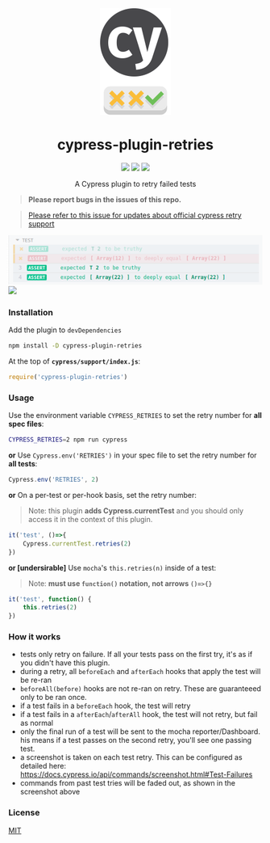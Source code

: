 

<div align="center">
    <img src="docs/readme-logo.png">
    <h1>cypress-plugin-retries</h1>
    <a href="https://www.npmjs.com/package/cypress-plugin-retries"><img src="https://img.shields.io/npm/v/cypress-plugin-retries.svg?style=flat"></a>
    <a href="https://www.npmjs.com/package/cypress-plugin-retries"><img src="https://img.shields.io/npm/dt/cypress-plugin-retries.svg"></a>
    <a href="https://github.com/bkucera/cypress-plugin-retries/blob/master/LICENSE"><img src="https://img.shields.io/github/license/bkucera/cypress-plugin-retries.svg"></a>

<p>A Cypress plugin to retry failed tests</p>

</div>

> **Please report bugs in the issues of this repo.**

> [Please refer to this issue for updates about official cypress retry support](https://github.com/cypress-io/cypress/issues/1313)

![](docs/readme-screenshot.png)
![](2019-02-12-13-29-53.png)

### Installation

Add the plugin to `devDependencies`
```bash
npm install -D cypress-plugin-retries
```

At the top of **`cypress/support/index.js`**:
```js
require('cypress-plugin-retries')
```


### Usage

Use the environment variable `CYPRESS_RETRIES` to set the retry number for **all spec files**:
```bash
CYPRESS_RETRIES=2 npm run cypress
```
**or** Use `Cypress.env('RETRIES')` in your spec file to set the retry number for **all tests**:
```js
Cypress.env('RETRIES', 2)
```
**or** On a per-test or per-hook basis, set the retry number:
> Note: this plugin **adds Cypress.currentTest** and you should only access it in the context of this plugin.
```js
it('test', ()=>{
    Cypress.currentTest.retries(2)
})
```
**or [undersirable]** Use `mocha`'s `this.retries(n)` inside of a test:
> Note: **must use `function()` notation, not arrows `()=>{}`**
```js
it('test', function() {
    this.retries(2)
})
```

### How it works
- tests only retry on failure. If all your tests pass on the first try, it's as if you didn't have this plugin.
- during a retry, all `beforeEach` and `afterEach` hooks that apply the test will be re-ran
- `beforeAll(before)` hooks are not re-ran on retry. These are guaranteeed only to be ran once.
- if a test fails in a `beforeEach` hook, the test will retry
- if a test fails in a `afterEach`/`afterAll` hook, the test will not retry, but fail as normal
- only the final run of a test will be sent to the mocha reporter/Dashboard. his means if a test passes on the second retry, you'll see one passing test.
- a screenshot is taken on each test retry. This can be configured as detailed here: https://docs.cypress.io/api/commands/screenshot.html#Test-Failures 
- commands from past test tries will be faded out, as shown in the screenshot above

### License
[MIT](LICENSE)
